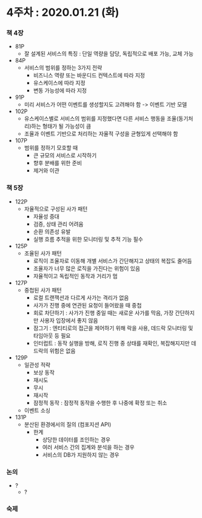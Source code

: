 4주차 : 2020.01.21 (화)
=============

### 책 4장
* 81P
  * 잘 설계된 서비스의 특징 : 단일 역량을 담당, 독립적으로 배포 가능, 교체 가능
* 84P
  * 서비스의 범위를 정하는 3가지 전략
    * 비즈니스 역량 또는 바운디드 컨텍스트에 따라 지정
    * 유스케이스에 따라 지정
    * 변동 가능성에 따라 지정
* 91P
  * 미리 서비스가 어떤 이벤트를 생성할지도 고려해야 함 -> 이벤트 기반 모델
* 102P
  * 유스케이스별로 서비스의 범위를 지정했다면 다른 서비스 행동을 조율(동기처리)하는 형태가 될 가능성이 큼
  * 조율과 이벤트 기반으로 처리하는 자율적 구성을 균형있게 선택해야 함
* 107P
  * 범위를 정하기 모호할 때
    * 큰 규모의 서비스로 시작하기
    * 향후 분배를 위한 준비
    * 제거와 이관

### 책 5장
* 122P
  * 자율적으로 구성된 사가 패턴
    * 자율성 증대
    * 검증, 상태 관리 어려움
    * 순환 의존성 유발
    * 실행 흐름 추적을 위한 모니터링 및 추적 기능 필수
* 125P
  * 조율된 사가 패턴
    * 로직이 조율자로 이동해 개별 서비스가 간단해지고 상태의 복잡도 줄어듬
    * 조율자가 너무 많은 로직을 가진다는 위험이 있음
    * 자율적이고 독립적인 동작과 거리가 멈
* 127P
  * 중첩된 사가 패턴
    * 로컬 트랜잭션과 다르게 사가는 격리가 없음
    * 사가가 진행 중에 연관된 요청이 들어왔을 때 중첩
    * 회로 차단하기 : 사가가 진행 중일 때는 새로운 사가를 막음, 가장 간단하지만 사용자 입장에서 좋지 않음
    * 잠그기 : 엔티티로의 접근을 제어하기 위해 락을 사용, 데드락 모니터링 및 타임아웃 등 필요
    * 인터럽트 : 동작 실행을 방해, 로직 진행 중 상태를 재확인, 복잡해지지만 데드락의 위험은 없음
* 129P
  * 일관성 적략
    * 보상 동작
    * 재시도
    * 무시
    * 재시작
    * 잠정적 동작 : 잠정적 동작을 수행한 후 나중에 확정 또는 취소
  * 이벤트 소싱
* 131P
  * 분산된 환경에서의 질의 (컴포지션 API)
    * 한계
      * 상당한 데이터를 조인하는 경우
      * 여러 서비스 간의 집계와 분석을 하는 경우
      * 서비스의 DB가 지원하지 않는 경우

### 논의
* ?
  * ?

### 숙제
